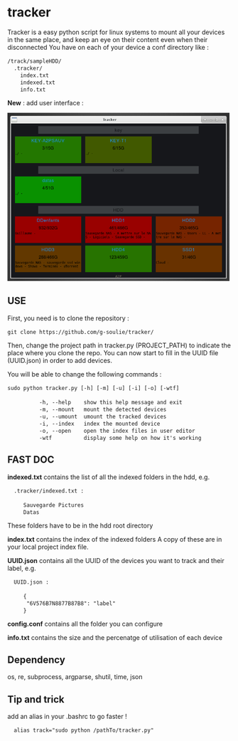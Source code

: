 # tracker
Tracker is a easy python script for linux systems to mount all your devices in the same place, and keep an eye on their content even when their disconnected
You have on each of your device a conf directory like :

    /track/sampleHDD/
      .tracker/
        index.txt
        indexed.txt
        info.txt

**New** : add user interface :

<img src="https://raw.githubusercontent.com/g-soulie/tracker/master/screenshot.png" width="500">

USE
--------------------
First, you need is to clone the repository :

    git clone https://github.com/g-soulie/tracker/

Then, change the project path in tracker.py (PROJECT_PATH) to indicate the place where you clone the repo.
You can now start to fill in the UUID file (UUID.json) in order to add devices.

You will be able to change the following commands :

    sudo python tracker.py [-h] [-m] [-u] [-i] [-o] [-wtf]
  
              -h, --help    show this help message and exit
              -m, --mount   mount the detected devices
              -u, --umount  umount the tracked devices
              -i, --index   index the mounted device
              -o, --open    open the index files in user editor
              -wtf          display some help on how it's working



FAST DOC
------------------------

**indexed.txt** contains the list of all the indexed folders in the hdd, e.g.

      .tracker/indexed.txt :
      
         Sauvegarde Pictures
         Datas

These folders have to be in the hdd root directory

**index.txt** contains the index of the indexed folders
A copy of these are in your local project index file.


**UUID.json** contains all the UUID of the devices you want to track and their label, e.g.

      UUID.json :
      
         {
          "6V576B7N8877B87B8": "label"
         }
         
  **config.conf** contains all the folder you can configure
  
  **info.txt** contains the size and the percenatge of utilisation of each device


Dependency
------------------------------
os, re, subprocess, argparse, shutil, time, json

Tip and trick
------------------------------------
add an alias in your .bashrc to go faster !
    
      alias track="sudo python /pathTo/tracker.py"

